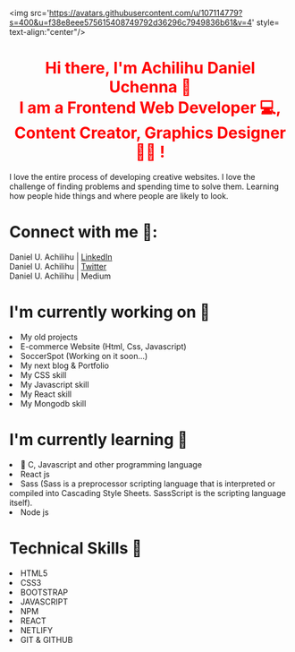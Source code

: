 <img  src='https://avatars.githubusercontent.com/u/107114779?s=400&u=f38e8eee575615408749792d36296c7949836b61&v=4' style= text-align:"center"/>
<h1 style="color:red" ALIGN="center"> Hi there, I'm <b>Achilihu Daniel Uchenna</b> 👋  </br> 
I am a Frontend Web Developer 💻, Content Creator, Graphics Designer 👩‍💻 !</h1>

I love the entire process of developing creative websites. I love the challenge of finding problems and spending time to solve them. Learning how people hide things and where people are likely to look.



<h1><b>Connect with me 🤝:</b> </h1>
Daniel U. Achilihu | <a href= https://www.linkedin.com/in/daniel-u-achilihu-633161150/>LinkedIn </a></br>
Daniel U. Achilihu | <a href= https://twitter.com/dan__kesh77>Twitter </a></br>
Daniel U. Achilihu | Medium </br>


 <h1><b>I'm currently working on 🔭</b> </h1>
<li>My old projects </li> 
<li>E-commerce Website (Html, Css, Javascript) </li> 
<li>SoccerSpot (Working on it soon...) </li>
<li>My next blog & Portfolio </li> 
<li>My CSS skill </li> 
<li>My Javascript skill </li>
<li>My React skill </li>
<li>My Mongodb skill </li> 



<h1> <b> I'm currently learning 🌱</b></h1>
<li>📱 C, Javascript and other programming language  </li>
<li>React js </li>  
 <li>Sass (Sass is a preprocessor scripting language that is interpreted or compiled into Cascading Style Sheets. SassScript is the scripting language itself). </li> 
<li>Node js </li> 



<h1> <b>Technical Skills 💼 </b> </h1>
<li>HTML5 </li>
<li>CSS3</li> 
<li>BOOTSTRAP</li> 
<li>JAVASCRIPT </li> 
<li>NPM </li> 
<li>REACT</li>
<li>NETLIFY </li> 
<li>GIT & GITHUB </li>
